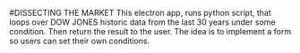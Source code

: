#DISSECTING THE MARKET
This electron app, runs python script, that loops over DOW JONES historic data from the last 30 years under some condition.
Then return the result to the user.
The idea is to implement a form so users can set their own conditions.